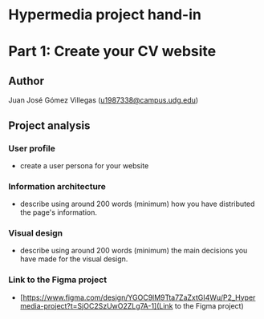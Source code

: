 # Hypermedia project hand-in
# Part 1: Create your CV website

## Author

Juan José Gómez Villegas (u1987338@campus.udg.edu)

## Project analysis

### User profile

- create a user persona for your website

### Information architecture

- describe using around 200 words (minimum) how you have distributed the page's information.

### Visual design

- describe using around 200 words (minimum) the main decisions you have made for the visual design.

### Link to the Figma project

- [https://www.figma.com/design/YGOC9lM9Tta7ZaZxtGI4Wu/P2_Hypermedia-project?t=SjOC2SzUwO2ZLg7A-1](Link to the Figma project)
